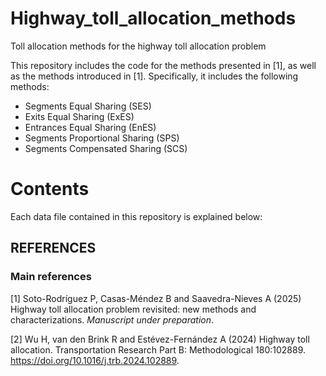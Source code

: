 # Highway_toll_allocation_methods
Toll allocation methods for the highway toll allocation problem

This repository includes the code for the methods presented in [1], as well as the methods introduced in [1]. 
Specifically, it includes the following methods:

* Segments Equal Sharing (SES)
* Exits Equal Sharing (ExES)
* Entrances Equal Sharing (EnES)
* Segments Proportional Sharing (SPS)
* Segments Compensated Sharing (SCS)

# Contents

Each data file contained in this repository is explained below:





## REFERENCES

### Main references

[1] Soto-Rodríguez P, Casas-Méndez B and Saavedra-Nieves A (2025) Highway toll allocation problem revisited: new methods and characterizations. *Manuscript under preparation*. 

[2] Wu H, van den Brink R and Estévez-Fernández A (2024) Highway toll allocation. Transportation Research Part B: Methodological 180:102889. https://doi.org/10.1016/j.trb.2024.102889.
